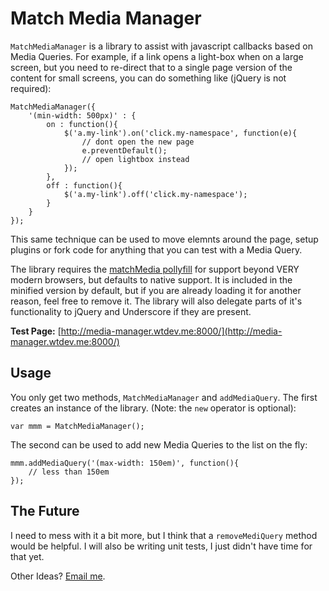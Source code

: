 # Match Media Manager #

`MatchMediaManager` is a library to assist with javascript callbacks based on Media Queries.  For example, if a link opens a light-box when on a large screen, but you need to re-direct that to a single page version of the content for small screens, you can do something like (jQuery is not required):

	MatchMediaManager({
		'(min-width: 500px)' : {
			on : function(){
				$('a.my-link').on('click.my-namespace', function(e){
					// dont open the new page
					e.preventDefault();
					// open lightbox instead
				});
			},
			off : function(){
				$('a.my-link').off('click.my-namespace');
			}
		}
	});

This same technique can be used to move elemnts around the page, setup plugins or fork code for anything that you can test with a Media Query.

The library requires the [matchMedia pollyfill](https://github.com/paulirish/matchMedia.js) for support beyond VERY modern browsers, but defaults to native support.  It is included in the minified version by default, but if you are already loading it for another reason, feel free to remove it. The library will also delegate parts of it's functionality to jQuery and Underscore if they are present.

**Test Page:** [http://media-manager.wtdev.me:8000/](http://media-manager.wtdev.me:8000/)

## Usage ##

You only get two methods, `MatchMediaManager` and `addMediaQuery`.  The first creates an instance of the library. (Note: the `new` operator is optional):

	var mmm = MatchMediaManager();

The second can be used to add new Media Queries to the list on the fly:

	mmm.addMediaQuery('(max-width: 150em)', function(){
		// less than 150em
	});

## The Future ##

I need to mess with it a bit more, but I think that a `removeMediQuery` method would be helpful.  I will also be writing unit tests, I just didn't have time for that yet.

Other Ideas?  [Email me](http://wesleytodd.com/contact/).
